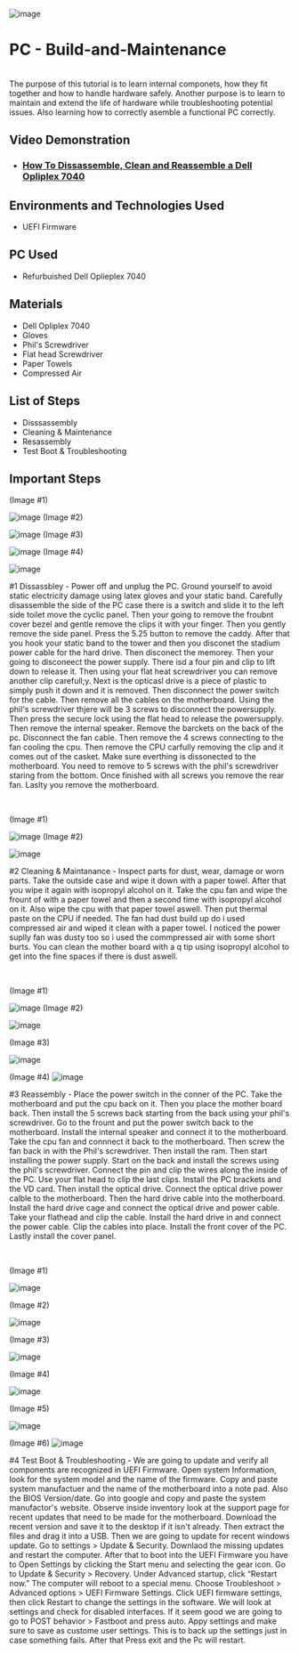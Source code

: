 <p align="center">

![image](https://github.com/user-attachments/assets/20913e34-0ed2-4908-a50b-8cdd68089e35)

</p>

<h1>PC - Build-and-Maintenance </h1>
 <br /> The purpose of this tutorial is to learn internal componets, how they fit together and how to handle hardware safely. Another purpose is to learn to maintain and extend the life of hardware while troubleshooting potential issues. Also learning how to correctly asemble a functional PC correctly. <br />


<h2>Video Demonstration</h2>

- ### [How To Dissassemble, Clean and Reassemble a Dell Opliplex 7040 ](https://www.youtube.com)

<h2>Environments and Technologies Used</h2>

- UEFI Firmware

<h2> PC Used </h2>

- Refurbuished Dell Oplieplex 7040

<h2> Materials </h2>

- Dell Opliplex 7040
- Gloves
- Phil's Screwdriver
- Flat head Screwdriver
- Paper Towels
- Compressed Air

<h2>List of Steps </h2>

- Disssassembly
- Cleaning & Maintenance
- Resassembly 
- Test Boot & Troubleshooting

<h2> Important Steps</h2>

<p>
(Image #1)
 
![image](https://github.com/user-attachments/assets/27d9805d-e1da-46b5-8dcf-d94a6baf0cda)
(Image #2)

![image](https://github.com/user-attachments/assets/7c914dd0-675a-4c1a-901e-e1b8f5adb814)
(Image #3)

![image](https://github.com/user-attachments/assets/5be43888-fef8-4214-8fc9-78afce4ce455)
(Image #4)

![image](https://github.com/user-attachments/assets/9b9b7584-3ca5-4be6-8849-c6d907819c66)


</p>
<p>
#1 Dissassbley - Power off and unplug the PC. Ground yourself to avoid static electricity damage using latex gloves and your static band. Carefully disassemble the side of the PC case there is a switch and slide it to the left side toilet move the cyclic panel. Then your going to remove the froubnt cover bezel and gentle remove the clips it with your finger. Then you gently remove the side panel. Press the 5.25 button to remove the caddy. After that you hook your static band to the tower  and then you disconet the  stadium power cable for the hard drive. Then disconect the memorey. Then your going to disconeect the power supply. There isd a four pin and clip to lift down to release it. Then using your flat heat screwdriver you can remove another clip carefull;y. Next is the opticasl drive is a piece of plastic to simply push it down and it is removed. Then disconnect the power switch for the cable. Then remove all the cables on the motherboard. Using the phil's screwdriver thjere will be 3 screws to disconnect the powersupply. Then press the secure lock using the flat head to release the powersupply. Then remove the internal speaker. Remove the barckets on the back of the pc. Disconnect the fan cable. Then remove the 4 screws connecting to the fan cooling the cpu. Then remove the CPU carfully removing the clip and it comes out of the casket. Make sure everthing is dissonected to the motherboard. You need to remove to 5 screws with the phil's screwdriver staring from the bottom. Once finished with all screws you remove the rear fan. Laslty you remove the motherboard. 

</p>
<br />

<p>
(Image #1)

![image](https://github.com/user-attachments/assets/90453a9a-b765-4c60-846a-2c474a12eee5)
(Image #2)

![image](https://github.com/user-attachments/assets/c8c0f5cb-923f-45cc-8a00-7ece3cb2edad)


</p>
<p>
#2 Cleaning & Maintanance - Inspect parts for dust, wear, damage or worn parts. Take the outside case and wipe it down with a paper towel. After that you wipe it again with isopropyl alcohol on it. Take the cpu fan and wipe the frount of with a paper towel and then a second time with isopropyl alcohol on it. Also wipe the cpu with that paper towel aswell.  Then put thermal paste on the CPU if needed. The fan had dust build up do i used compressed air and wiped it clean with a paper towel. I noticed the power suplly fan was dusty too so i used the commpressed air with some short burts. You can clean the mother board with a q tip using isopropyl alcohol to get into the fine spaces if there is dust aswell. 
</p>
<br />

<p>
 (Image #1)

![image](https://github.com/user-attachments/assets/0c0086cb-05a4-4269-95e8-30daabf85334)
 (Image #2)
 
![image](https://github.com/user-attachments/assets/074d84d8-ac76-4a9d-a4be-639a985a923e)

(Image #3)

![image](https://github.com/user-attachments/assets/bac3aa4c-223f-40bb-80cf-7099427a917e)

(Image #4) 
![image](https://github.com/user-attachments/assets/e83d4ff5-a06d-4330-9ffd-274d901bdf38)


</p>
<p>
#3 Reassembly - Place the power switch in the conner of the PC. Take the motherboard and put the cpu back on it. Then you place the mother board back. Then install the 5 screws back starting from the back using your phil's screwdriver. Go to the frount and put the power switch back to the motherboard. Install the internal speaker and connect it to the motherboard. Take the cpu fan and connnect it back to the motherboard. Then screw the fan back in with the Phil's screwdriver. Then install the ram. Then start installing the power supply. Start on the back and install the screws using the phil's screwdriver. Connect the pin and clip the wires along the inside of the PC. Use your flat head to clip the last clips. Install the PC brackets and the VD card. Then install the optical drive. Connect the optical drive power calble to the motherboard. Then the hard drive cable into the motherboard. Install the hard drive cage and connect the optical drive and power cable. Take your flathead and clip the cable. Install the hard drive in and connect the power cable. Clip the cables into place. Install the front cover of the PC. Lastly install the cover panel.  
</p>
<br />

<p>

 (Image #1)
 
 ![image](https://github.com/user-attachments/assets/0142cba3-9302-4c54-8b03-c99215048aef)
 
 (Image #2)
 
 ![image](https://github.com/user-attachments/assets/0aebfbf4-33a4-461e-ab29-aaa330a01a2e)
 
 (Image #3)
 
![image](https://github.com/user-attachments/assets/55d98fae-ee6d-41d0-8c94-9560968423d0)

 (Image #4)
 
![image](https://github.com/user-attachments/assets/e64859f9-5390-459d-81dd-126fc3244ba7)

 (Image #5)

 ![image](https://github.com/user-attachments/assets/d00fddaf-15d2-44d3-a666-118972d567e7)


 (Image #6)
 ![image](https://github.com/user-attachments/assets/fd07b0aa-58e0-4a6b-b3b4-ebf3f84d3c8a)



</p>
<p>
#4 Test Boot & Troubleshooting - We are going to update and verify all components are recognized in UEFI Firmware. Open system Information, look for the system model and the name of the firmware. Copy and paste system manufactuer and the name of the motherboard into a note pad. Also the BIOS Version/date. Go into google and copy and paste the system manufactor's website.  Observe inside inventory look at the support page for recent updates that need to be made for the motherboard. Download the recent version and save it to the desktop if it isn't already. Then extract the files and drag it into a USB. Then we are going to update for recent windows update. Go to settings > Update & Security. Downlaod the missing updates and restart the computer. After that to boot into the UEFI Firmware you have to Open Settings by clicking the Start menu and selecting the gear icon. Go to Update & Security > Recovery. Under Advanced startup, click “Restart now.” The computer will reboot to a special menu. Choose Troubleshoot > Advanced options > UEFI Firmware Settings. Click UEFI firmware settings, then click Restart to change the settings in the software. We will look at settings and check for disabled interfaces. If it seem good we are going to go to POST behavior > Fastboot and press auto. Appy settings and make sure to save as custome user settings. This is to back up the settings just in case something fails. After that Press exit and the Pc will restart.
</p>
<br />


